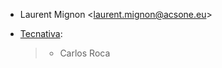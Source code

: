 - Laurent Mignon \<<laurent.mignon@acsone.eu>\>

- [Tecnativa](https://www.tecnativa.com):

  > - Carlos Roca
